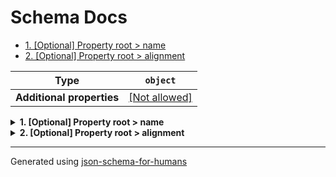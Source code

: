 # Schema Docs

- [1. [Optional] Property root > name](#name)
- [2. [Optional] Property root > alignment](#alignment)

| Type                      | `object`                                                |
| ------------------------- | ------------------------------------------------------- |
| **Additional properties** | [[Not allowed]](# "Additional Properties not allowed.") |

<details>
<summary><strong> <a name="name"></a>1. [Optional] Property root > name</strong>  

</summary>
<blockquote>

| Type           | `string`                    |
| -------------- | --------------------------- |
| **Defined in** | #/definitions/filled_string |

**Description:** a filled string

| Restrictions   |   |
| -------------- | - |
| **Min length** | 1 |

</blockquote>
</details>

<details>
<summary><strong> <a name="alignment"></a>2. [Optional] Property root > alignment</strong>  

</summary>
<blockquote>

| Type                   | `string`      |
| ---------------------- | ------------- |
| **Same definition as** | [name](#name) |

**Description:** a filled string

</blockquote>
</details>

----------------------------------------------------------------------------------------------------------------------------
Generated using [json-schema-for-humans](https://github.com/coveooss/json-schema-for-humans)
